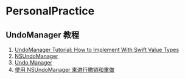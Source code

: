 # PersonalPractice

## UndoManager 教程

1. [UndoManager Tutorial: How to Implement With Swift Value Types][1]
2. [NSUndoManager][2]
3. [Undo Manager][3]
4. [使用 NSUndoManager 来进行撤销和重做][4]

[1]: https://www.raywenderlich.com/5229-undomanager-tutorial-how-to-implement-with-swift-value-types
[2]: https://nshipster.cn/nsundomanager/
[3]: https://developer.apple.com/library/archive/documentation/Cocoa/Conceptual/UndoArchitecture/Articles/UndoManager.html#//apple_ref/doc/uid/20000205-CJBDJCCJ
[4]: https://swift.gg/2015/11/10/ios-undo-and-redo-with-nsundomanager/
